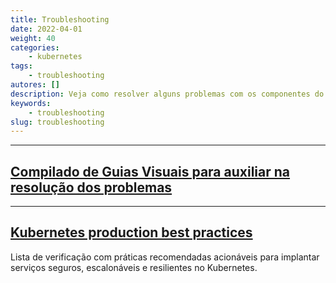 ```yaml
---
title: Troubleshooting
date: 2022-04-01
weight: 40
categories:
    - kubernetes
tags:
    - troubleshooting
autores: []
description: Veja como resolver alguns problemas com os componentes do Kubernetes.
keywords:
    - troubleshooting
slug: troubleshooting
---
```


---

## [Compilado de Guias Visuais para auxiliar na resolução dos problemas](https://sandrorgguimaraes.github.io/blog/ficaadica/guias-visuais/)

---

## [Kubernetes production best practices](https://learnk8s.io/production-best-practices)

Lista de verificação com práticas recomendadas acionáveis ​​para implantar serviços seguros, escalonáveis ​​e resilientes no Kubernetes.
